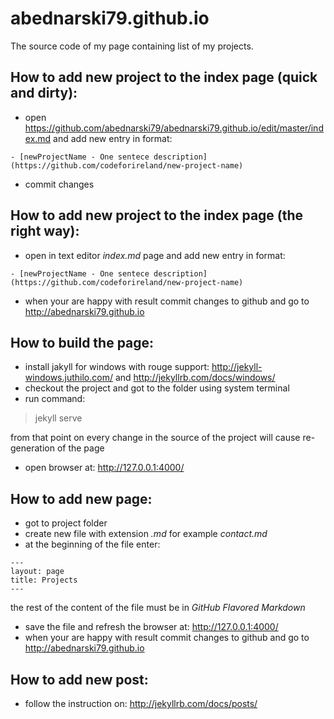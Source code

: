 # abednarski79.github.io

The source code of my page containing list of my projects.

## How to add new project to the index page (quick and dirty):
- open https://github.com/abednarski79/abednarski79.github.io/edit/master/index.md
and add new entry in format:
```
- [newProjectName - One sentece description](https://github.com/codeforireland/new-project-name)
```
- commit changes

## How to add new project to the index page (the right way):
- open in text editor *index.md* page and add new entry in format:
```
- [newProjectName - One sentece description](https://github.com/codeforireland/new-project-name)
```
- when your are happy with result commit changes to github and go to http://abednarski79.github.io

## How to build the page:
- install jakyll for windows with rouge support: http://jekyll-windows.juthilo.com/ and http://jekyllrb.com/docs/windows/
- checkout the project and got to the folder using system terminal
- run command:

> jekyll serve

from that point on every change in the source of the project will cause re-generation of the page
- open browser at: http://127.0.0.1:4000/



## How to add new page:
- got to project folder
- create new file with extension *.md* for example *contact.md*
- at the beginning of the file enter:
```
---
layout: page
title: Projects
---
```
the rest of the content of the file must be in *GitHub Flavored Markdown*
- save the file and refresh the browser at: http://127.0.0.1:4000/
- when your are happy with result commit changes to github and go to http://abednarski79.github.io

## How to add new post:
- follow the instruction on: http://jekyllrb.com/docs/posts/
